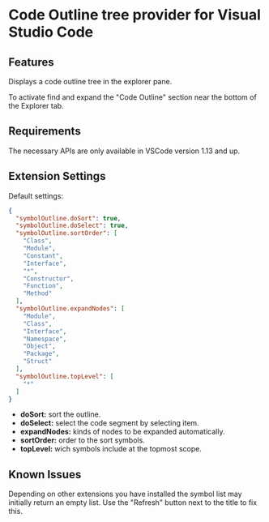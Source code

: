 # Code Outline tree provider for Visual Studio Code

## Features

Displays a code outline tree in the explorer pane.

To activate find and expand the "Code Outline" section near the bottom of the Explorer tab.

## Requirements

The necessary APIs are only available in VSCode version 1.13 and up.

## Extension Settings

Default settings:

```json
{
  "symbolOutline.doSort": true,
  "symbolOutline.doSelect": true,
  "symbolOutline.sortOrder": [
    "Class",
    "Module",
    "Constant",
    "Interface",
    "*",
    "Constructor",
    "Function",
    "Method"
  ],
  "symbolOutline.expandNodes": [
    "Module",
    "Class",
    "Interface",
    "Namespace",
    "Object",
    "Package",
    "Struct"
  ],
  "symbolOutline.topLevel": [
    "*"
  ]
}
```

- **doSort:** sort the outline.
- **doSelect:** select the code segment by selecting item.
- **expandNodes:** kinds of nodes to be expanded automatically.
- **sortOrder:** order to the sort symbols.
- **topLevel:** wich symbols include at the topmost scope.

## Known Issues

Depending on other extensions you have installed the symbol list may initially return an empty list. Use the "Refresh" button next to the title to fix this.
